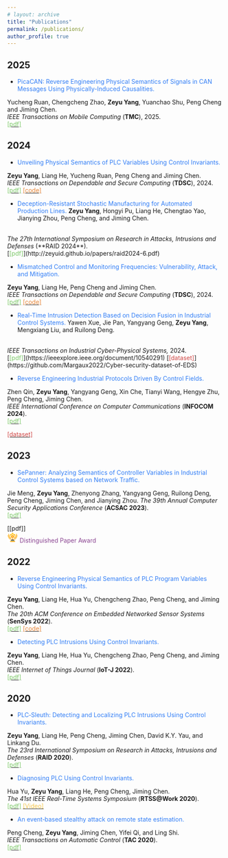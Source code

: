 ```yaml
---
# layout: archive
title: "Publications"
permalink: /publications/
author_profile: true
---
```


## 2025

* <font color="#327ef6">PicaCAN: Reverse Engineering Physical Semantics of Signals in CAN Messages Using Physically-Induced Causalities.</font>
<!-- <br> -->
Yucheng Ruan, Chengcheng Zhao, **Zeyu Yang**, Yuanchao Shu, Peng Cheng and Jiming Chen. 
<br>
<i>IEEE Transactions on Mobile Computing</i> (**TMC**), 2025. 
<br>
[<font color="#7cc868">[pdf]</font>](https://ieeexplore.ieee.org/abstract/document/10882998)
<!-- [<font color="#e8873a">[code]</font>]() -->

## 2024

* <font color="#327ef6">Unveiling Physical Semantics of PLC Variables Using Control Invariants.</font>
<!-- <br> -->
**Zeyu Yang**, Liang He, Yucheng Ruan, Peng Cheng and Jiming Chen. 
<br>
<i>IEEE Transactions on Dependable and Secure Computing</i> (**TDSC**), 2024. 
<br>
[<font color="#7cc868">[pdf]</font>](https://ieeexplore.ieee.org/document/10616045)
[<font color="#e8873a">[code]</font>](https://github.com/zeyuid/ARES)


* <font color="#327ef6">Deception-Resistant Stochastic Manufacturing for Automated Production Lines.</font>
**Zeyu Yang**, Hongyi Pu, Liang He, Chengtao Yao, Jianying Zhou, Peng Cheng, and Jiming Chen.
<br>
<i>The 27th International Symposium on Research in Attacks, Intrusions and Defenses</i> (**RAID 2024**). 
<br>
[<font color="#7cc868">[pdf]</font>](http://zeyuid.github.io/papers/raid2024-6.pdf)
<!-- [<font color="#e8873a">[code]</font>]() -->


* <font color="#327ef6">Mismatched Control and Monitoring Frequencies: Vulnerability, Attack, and Mitigation.</font>
<!-- <br> -->
**Zeyu Yang**, Liang He, Peng Cheng and Jiming Chen. 
<br>
<i>IEEE Transactions on Dependable and Secure Computing</i> (**TDSC**), 2024. 
<br>
[<font color="#7cc868">[pdf]</font>](https://ieeexplore.ieee.org/document/10495752)
[<font color="#e8873a">[code]</font>](https://github.com/zeyuid/PLCSage)


* <font color="#327ef6">Real-Time Intrusion Detection Based on Decision Fusion in Industrial Control Systems.</font>
Yawen Xue, Jie Pan, Yangyang Geng, **Zeyu Yang**, Mengxiang Liu, and Ruilong Deng.
<br>
<i>IEEE Transactions on Industrial Cyber-Physical Systems,
</i> 2024. 
<br>
[<font color="#7cc868">[pdf]</font>](https://ieeexplore.ieee.org/document/10540291)
<!-- [<font color="#e8873a">[code]</font>]() -->
[<font color="#cf4745">[dataset]</font>](https://github.com/Margaux2022/Cyber-security-dataset-of-EDS)


* <font color="#327ef6">Reverse Engineering Industrial Protocols Driven By Control Fields.</font> 
<!-- <br> -->
Zhen Qin, **Zeyu Yang**, Yangyang Geng, Xin Che, Tianyi Wang, Hengye Zhu, Peng Cheng, Jiming Chen.
<br>
<i>IEEE International Conference on Computer Communications</i> (**INFOCOM 2024**). 
<br>
[<font color="#7cc868">[pdf]</font>](https://ieeexplore.ieee.org/abstract/document/10621405)
<!-- [<font color="#e8873a">[code]</font>]() -->
[<font color="#cf4745">[dataset]</font>](https://github.com/hi-zer/Industrial-protocols-dataset)




## 2023

* <font color="#327ef6">SePanner: Analyzing Semantics of Controller Variables in Industrial Control Systems based on Network Traffic.</font> 
<!-- <br> -->
Jie Meng, **Zeyu Yang**, Zhenyong Zhang, Yangyang Geng, Ruilong Deng, Peng Cheng, Jiming Chen, and Jianying Zhou. 
<i>The 39th Annual Computer Security Applications Conference</i> (**ACSAC 2023**). 
<br>
[<font color="#7cc868">[pdf]</font>](https://dl.acm.org/doi/10.1145/3627106.3627179)
<!-- [<font color="#e8873a">[code]</font>]() -->
[<font color="#7cc868"><a href="https://dl.acm.org/doi/10.1145/3627106.3627179" style="text-decoration: none;">[pdf]</a></font>]
<br>
<img src="/images/award.jpeg" width="25"><font color="#8b4692"> Distinguished Paper Award </font>



## 2022

* <font color="#327ef6">Reverse Engineering Physical Semantics of PLC Program Variables Using Control Invariants.</font> 
<!-- <br> -->
**Zeyu Yang**, Liang He, Hua Yu, Chengcheng Zhao, Peng Cheng, and Jiming Chen. 
<br>
<i>The 20th ACM Conference on Embedded Networked Sensor Systems</i> (**SenSys 2022**). 
<br>
[<font color="#7cc868">[pdf]</font>](https://dl.acm.org/doi/10.1145/3560905.3568521)
[<font color="#e8873a">[code]</font>](https://github.com/zeyuid/ARES)



* <font color="#327ef6">Detecting PLC Intrusions Using Control Invariants.</font> 
<!-- <br> -->
**Zeyu Yang**, Liang He, Hua Yu, Chengcheng Zhao, Peng Cheng, and Jiming Chen. 
<br>
<i>IEEE Internet of Things Journal</i> (**IoT-J 2022**). 
<br>
[<font color="#7cc868">[pdf]</font>](https://ieeexplore.ieee.org/abstract/document/9749129)
<!-- [<font color="#e8873a">[code]</font>]() -->



## 2020

* <font color="#327ef6">PLC‐Sleuth: Detecting and Localizing PLC Intrusions Using Control Invariants.</font> 
<!-- <br> -->
**Zeyu Yang**, Liang He, Peng Cheng, Jiming Chen, David K.Y. Yau, and Linkang Du. 
<br>
<i>The 23rd International Symposium on Research in Attacks, Intrusions and Defenses</i> (**RAID 2020**). 
<br>
[<font color="#7cc868">[pdf]</font>](https://www.usenix.org/system/files/raid20-yang.pdf)
<!-- [<font color="#e8873a">[code]</font>]() -->


* <font color="#327ef6">Diagnosing PLC Using Control Invariants.</font> 
<!-- <br> -->
Hua Yu, **Zeyu Yang**, Liang He, Peng Cheng, Jiming Chen.
<br>
<i>The 41st IEEE Real-Time Systems Symposium</i> (**RTSS@Work 2020**). 
<br>
[<font color="#7cc868">[pdf]</font>](http://zeyuid.github.io/papers/PLCDiagnosing.pdf)
[<font color="#f6c74e">[Video]</font>](https://www.youtube.com/watch?v=2ZVj5IUiN_k)




* <font color="#327ef6">An event‐based stealthy attack on remote state estimation.</font> 
<!-- <br> -->
Peng Cheng, **Zeyu Yang**, Jiming Chen, Yifei Qi, and Ling Shi.
<br>
<i>IEEE Transactions on Automatic Control</i> (**TAC 2020**). 
<br>
[<font color="#7cc868">[pdf]</font>](https://ieeexplore.ieee.org/abstract/document/8913616)

